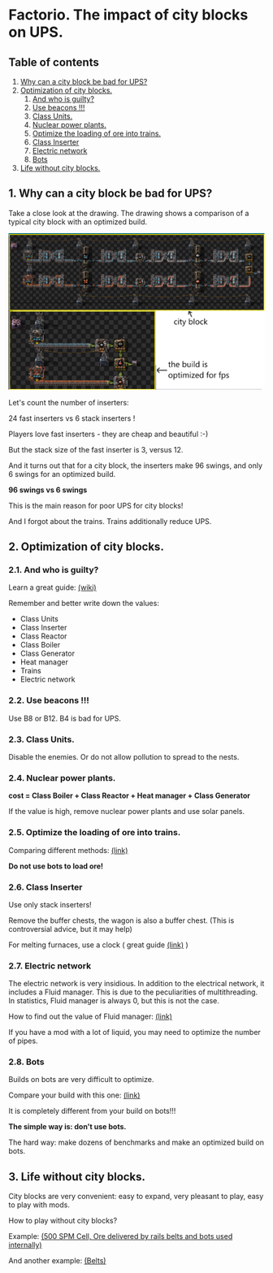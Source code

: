 # Factorio. The impact of city blocks on UPS.

## Table of contents
1. [Why can a city block be bad for UPS?](#1-why-can-a-city-block-be-bad-for-ups)
2. [Optimization of city blocks.](#2-optimization-of-city-blocks)
    1. [And who is guilty?](#21-and-who-is-guilty)
    2. [Use beacons !!!](#22-use-beacons-)
    3. [Class Units.](#23-class-units)
    4. [Nuclear power plants.](#24-nuclear-power-plants)
    5. [Optimize the loading of ore into trains.](#25-optimize-the-loading-of-ore-into-trains)
    6. [Class Inserter](#26-class-inserter)
    7. [Electric network](#27-electric-network)
    8.  [Bots](#28-bots)
3. [Life without city blocks.](#3-life-without-city-blocks)

## 1. Why can a city block be bad for UPS?

Take a close look at the drawing. The drawing shows a comparison of a typical city block with an optimized build.

![Figure 1](img/pic1.png)

Let's count the number of inserters:

24 fast inserters vs 6 stack inserters !

Players love fast inserters - they are cheap and beautiful :-)

But the stack size of the fast inserter is 3, versus 12.

And it turns out that for a city block, the inserters make 96 swings, and only 6 swings for an optimized build.

**96 swings vs 6 swings**

This is the main reason for poor UPS for city blocks!

And I forgot about the trains. Trains additionally reduce UPS.

## 2. Optimization of city blocks.

### 2.1. And who is guilty?

Learn a great guide: [(wiki)](https://wiki.factorio.com/Tutorial:Diagnosing_performance_issues)

Remember and better write down the values:

* Class Units
* Class Inserter
* Class Reactor
* Class Boiler
* Class Generator
* Heat manager
* Trains
* Electric network

### 2.2. Use beacons !!!

Use B8 or B12. B4 is bad for UPS.

### 2.3. Class Units.

Disable the enemies. Or do not allow pollution to spread to the nests.

### 2.4. Nuclear power plants.

**cost = Class Boiler + Class Reactor + Heat manager + Class Generator**

If the value is high, remove nuclear power plants and use solar panels.

### 2.5. Optimize the loading of ore into trains.

Comparing different methods: [(link)](https://github.com/flameSla/Factorio-Loading-ore-into-the-train)

**Do not use bots to load ore!**

### 2.6. Class Inserter

Use only stack inserters!

Remove the buffer chests, the wagon is also a buffer chest. (This is controversial advice, but it may help)

For melting furnaces, use a clock ( great guide [(link)](https://www.reddit.com/r/technicalfactorio/comments/ju2ngg/inserter_clocking_tutorial/) )

### 2.7. Electric network

The electric network is very insidious. In addition to the electrical network, it includes a Fluid manager. This is due to the peculiarities of multithreading. In statistics, Fluid manager is always 0, but this is not the case. 

How to find out the value of Fluid manager: [(link)](https://www.reddit.com/r/technicalfactorio/comments/mead38/how_to_turn_off_multithreading_to_get_more_useful/)

If you have a mod with a lot of liquid, you may need to optimize the number of pipes.

### 2.8. Bots

Builds on bots are very difficult to optimize.

Compare your build with this one: [(link)](https://www.reddit.com/r/technicalfactorio/comments/f3nje7/10k_spm_bot_base/ )

It is completely different from your build on bots!!!

**The simple way is: don't use bots.**

The hard way: make dozens of benchmarks and make an optimized build on bots.

## 3. Life without city blocks.

City blocks are very convenient: easy to expand, very pleasant to play, easy to play with mods.

How to play without city blocks?


Example: [(500 SPM Cell, Ore delivered by rails belts and bots used internally)](https://www.reddit.com/r/technicalfactorio/comments/koi1re/500_spm_cell_ore_delivered_by_rails_belts_and/)

And another example: [(Belts)](https://www.reddit.com/r/factorio/comments/oqzmer/so_i_built_another_monolithic_megabase_this_time/)







